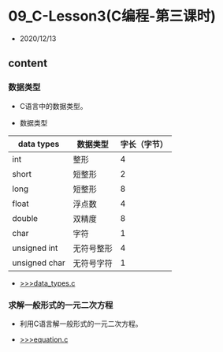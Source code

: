 # 09_C-Lesson3(C编程-第三课时)

- 2020/12/13

## content

### 数据类型

- C语言中的数据类型。

- 数据类型

|data types     |数据类型   |字长（字节） |
|---            |---        |---        |
|int            |整形       |4          |
|short          |短整形     |2          |
|long           |短整形     |8          |
|float          |浮点数     |4          |
|double         |双精度     |8          |
|char           |字符       |1          |
|unsigned int   |无符号整形 |4          |
|unsigned char  |无符号字符 |1          |

- [>>>data_types.c](src/data_types.c)

### 求解一般形式的一元二次方程

- 利用C语言解一般形式的一元二次方程。
  
- [>>>equation.c](src/equation.c)
